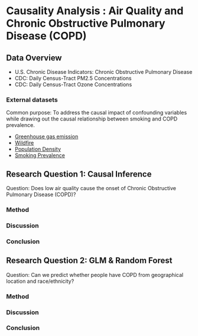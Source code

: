 # Causality Analysis : Air Quality and Chronic Obstructive Pulmonary Disease (COPD)

## Data Overview

- U.S. Chronic Disease Indicators: Chronic Obstructive Pulmonary Disease
- CDC: Daily Census-Tract PM2.5 Concentrations
- CDC: Daily Census-Tract Ozone Concentrations

### External datasets
Common purpose: To address the causal impact of confounding variables while drawing out the causal relationship between smoking and COPD prevalence.

- <a href="https://ghgdata.epa.gov/ghgp/main.do#/listFacility/?q=Find%20a%20Facility%20or%20Location&st=&bs=&et=&fid=&sf=11001100&lowE=-20000&highE=23000000&g1=1&g2=1&g3=1&g4=1&g5=1&g6=0&g7=1&g8=1&g9=1&g10=1&g11=1&g12=1&s1=1&s2=1&s3=1&s4=1&s5=1&s6=1&s7=1&s8=1&s9=1&s10=1&s201=1&s202=1&s203=1&s204=1&s301=1&s302=1&s303=1&s304=1&s305=1&s306=1&s307=1&s401=1&s402=1&s403=1&s404=1&s405=1&s601=1&s602=1&s701=1&s702=1&s703=1&s704=1&s705=1&s706=1&s707=1&s708=1&s709=1&s710=1&s711=1&s801=1&s802=1&s803=1&s804=1&s805=1&s806=1&s807=1&s808=1&s809=1&s810=1&s901=1&s902=1&s903=1&s904=1&s905=1&s906=1&s907=1&s908=1&s909=1&s910=1&s911=1&si=&ss=&so=0&ds=E&yr=2011&tr=current&cyr=2011&ol=0&sl=0&rs=ALL"> Greenhouse gas emission </a>
- <a href="https://www.kaggle.com/datasets/capcloudcoder/us-wildfire-data-plus-other-attributes?select=Wildfire_att_description.txt"> Wildfire </a>
- <a href="https://www.census.gov/data/datasets/time-series/demo/popest/2010s-state-total.html"> Population Density </a>
- <a href="https://ghdx.healthdata.org/record/ihme-data/united-states-smoking-prevalence-county-1996-2012"> Smoking Prevalence </a>

## Research Question 1: Causal Inference
Question: Does low air quality cause the onset of Chronic Obstructive Pulmonary Disease (COPD)?

### Method

### Discussion

### Conclusion

## Research Question 2: GLM & Random Forest
Question: Can we predict whether people have COPD from geographical location and race/ethnicity?

### Method

### Discussion

### Conclusion
